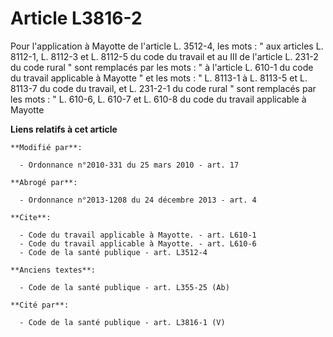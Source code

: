 # Article L3816-2

Pour l'application à Mayotte de l'article L. 3512-4, les mots : " aux articles L. 8112-1, L. 8112-3 et L. 8112-5 du code du
travail et au III de l'article L. 231-2 du code rural " sont remplacés par les mots : " à l'article L. 610-1 du code du
travail applicable à Mayotte " et les mots : " L. 8113-1 à L. 8113-5 et L. 8113-7 du code du travail, et L. 231-2-1 du code
rural " sont remplacés par les mots : " L. 610-6, L. 610-7 et L. 610-8 du code du travail applicable à Mayotte

**Liens relatifs à cet article**

	**Modifié par**:

	  - Ordonnance n°2010-331 du 25 mars 2010 - art. 17

	**Abrogé par**:

	  - Ordonnance n°2013-1208 du 24 décembre 2013 - art. 4

	**Cite**:

	  - Code du travail applicable à Mayotte. - art. L610-1
	  - Code du travail applicable à Mayotte. - art. L610-6
	  - Code de la santé publique - art. L3512-4

	**Anciens textes**:

	  - Code de la santé publique - art. L355-25 (Ab)

	**Cité par**:

	  - Code de la santé publique - art. L3816-1 (V)
